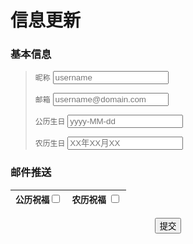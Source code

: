 # 信息更新

<div id="UnBirthApp">

### 基本信息

> `昵称` <input v-model="name" placeholder="username">
>
> `邮箱` <input v-model="mail" placeholder="username@domain.com">
>
> <span>`公历生日` <input v-model="birth_s" placeholder="yyyy-MM-dd"></span>
>
> <span title="无需提交，根据公历自动修改">`农历生日` <input v-model="birth_l" placeholder="XX年XX月XX" readonly="true"></span>

### 邮件推送

| `公历祝福`<input type="checkbox" v-model="solar"> | `农历祝福` <input type="checkbox" v-model="lunar"> |
| ------------------------------------------------- | -------------------------------------------------- |


<button class="ant-btn ant-btn-red" style="display:block;margin:0 auto" v-on:click="updata_user">提交</button>

</div>

<script>

var birth_unsubsribe=function(c){var d=this;var e={api_url:'https://mail-unsubscribe.vercel.app/api/',archive_part:'#/unsubscribe?',id_key:c,id_user:null};var f={"_id":null,"name":null,"mail":null,"birthday":null,"receive_solar":null,"receive_lunar":null,"birth_y":null,"solar_cal":null,"lunar_cal":null,"lunar_text":null,};var g={birth:/^(?:(?!0000)[0-9]{4}-(?:(?:0[1-9]|1[0-2])-(?:0[1-9]|1[0-9]|2[0-8])|(?:0[13-9]|1[0-2])-(?:29|30)|(?:0[13578]|1[02])-31)|(?:[0-9]{2}(?:0[48]|[2468][048]|[13579][26])|(?:0[48]|[2468][048]|[13579][26])00)-02-29)$/,mail:/^[a-zA-Z0-9_-]+@[a-zA-Z0-9_-]+(\.[a-zA-Z0-9_-]+)+$/,name:/^.{1,12}$/,id_user:/^[0-9a-fA-F]{24}$/};var h={getQueryString:function(a,b){let reg=new RegExp("(^|&)"+b+"=([^&]*)(&|$)");let url=location.hash.replace(a,'');let r=url.match(reg);if(r!=null){return decodeURIComponent(r[2])};return null},getapi:async function(a){let fetch_data=await fetch(a);let fetch_Json=await fetch_data.json();return fetch_Json},showmsg:function(a){alert(a)},getFullDate:function(a){let mon=parseInt(f[a]/100);let day=f[a]%100;mon=(mon/10<1)?('0'+mon):mon;day=(day/10<1)?('0'+day):day;return(f.birth_y+'-'+mon+'-'+day)},url_Usersubmit:function(){let url_p=['name','mail','birthday','receive_solar','receive_lunar'];let userid='update?id='+f._id;let url='';for(var i in url_p){if(f[url_p[i]]!=null){url+=`&${url_p[i]}=${f[url_p[i]]}`}}url=e.api_url+userid+url;return url}};var j={IntApp:async function(){await this.getUser();if(e.id_user!=f._id){h.showmsg('你究竟是谁，想要干什么！！！')}else{d.action=this}},UpAppData:function(a){if(f._id!=null){a.solar=f.receive_solar;a.lunar=f.receive_lunar;a.name=f.name;a.mail=f.mail;a.birth_s=h.getFullDate("solar_cal");a.birth_l=f.lunar_text}},getUser:async function(){if(e.id_user==null){return}let url=e.api_url+"?id="+e.id_user;let data=await h.getapi(url);f=Object.assign(f,data['document'])},Usersubmit:async function(a){if(f._id!=null){if(g.name.test(a.name)){f.name=a.name}else{h.showmsg('名字最少1字符，最长12字符');return}if(g.mail.test(a.mail)){f.mail=a.mail}else{h.showmsg('邮箱格式不对');return}if(g.birth.test(a.birth_s)){f.birthday=a.birth_s}else{h.showmsg('日期格式不对');return}f.receive_solar=a.solar;f.receive_lunar=a.lunar;let url=h.url_Usersubmit();await h.getapi(url);location.reload()}},};this.init=async function(){let id_user=h.getQueryString(e.archive_part,e.id_key);if(g.id_user.test(id_user)){e.id_user=id_user;await j.IntApp()}else{h.showmsg('无效的身份')}}};async function int_m(){var a=new birth_unsubsribe('user');const UnBirthApp={data(){return{solar:null,lunar:null,name:null,mail:null,birth_s:null,birth_l:null}},methods:{updata_user(){a.action.Usersubmit(this)}},};var b=Vue.createApp(UnBirthApp).mount('#UnBirthApp');await a.init();a.action.UpAppData(b)};int_m();

</script>

